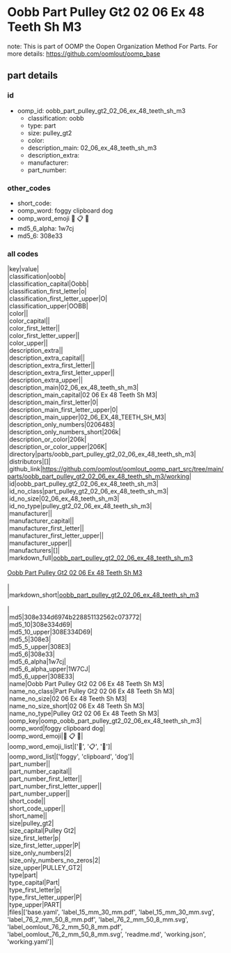 # Oobb Part Pulley Gt2 02 06 Ex 48 Teeth Sh M3  

note: This is part of OOMP the Oopen Organization Method For Parts. For more details: https://github.com/oomlout/oomp_base

##  part details





### id
* oomp_id: oobb_part_pulley_gt2_02_06_ex_48_teeth_sh_m3
  * classification: oobb
  * type: part
  * size: pulley_gt2
  * color: 
  * description_main: 02_06_ex_48_teeth_sh_m3
  * description_extra: 
  * manufacturer: 
  * part_number: 

### other_codes
* short_code: 
* oomp_word: foggy clipboard dog
* oomp_word_emoji :foggy: :clipboard: :dog:
* md5_6_alpha: 1w7cj
* md5_6: 308e33

### all codes 
|key|value|  
|classification|oobb|  
|classification_capital|Oobb|  
|classification_first_letter|o|  
|classification_first_letter_upper|O|  
|classification_upper|OOBB|  
|color||  
|color_capital||  
|color_first_letter||  
|color_first_letter_upper||  
|color_upper||  
|description_extra||  
|description_extra_capital||  
|description_extra_first_letter||  
|description_extra_first_letter_upper||  
|description_extra_upper||  
|description_main|02_06_ex_48_teeth_sh_m3|  
|description_main_capital|02 06 Ex 48 Teeth Sh M3|  
|description_main_first_letter|0|  
|description_main_first_letter_upper|0|  
|description_main_upper|02_06_EX_48_TEETH_SH_M3|  
|description_only_numbers|0206483|  
|description_only_numbers_short|206k|  
|description_or_color|206k|  
|description_or_color_upper|206K|  
|directory|parts/oobb_part_pulley_gt2_02_06_ex_48_teeth_sh_m3|  
|distributors|[]|  
|github_link|https://github.com/oomlout/oomlout_oomp_part_src/tree/main/parts/oobb_part_pulley_gt2_02_06_ex_48_teeth_sh_m3/working|  
|id|oobb_part_pulley_gt2_02_06_ex_48_teeth_sh_m3|  
|id_no_class|part_pulley_gt2_02_06_ex_48_teeth_sh_m3|  
|id_no_size|02_06_ex_48_teeth_sh_m3|  
|id_no_type|pulley_gt2_02_06_ex_48_teeth_sh_m3|  
|manufacturer||  
|manufacturer_capital||  
|manufacturer_first_letter||  
|manufacturer_first_letter_upper||  
|manufacturer_upper||  
|manufacturers|[]|  
|markdown_full|[oobb_part_pulley_gt2_02_06_ex_48_teeth_sh_m3](https://github.com/oomlout/oomlout_oomp_part_src/tree/main/parts/oobb_part_pulley_gt2_02_06_ex_48_teeth_sh_m3/working)<br>[](https://github.com/oomlout/oomlout_oomp_part_src/tree/main/parts/oobb_part_pulley_gt2_02_06_ex_48_teeth_sh_m3/working)<br>[Oobb Part Pulley Gt2 02 06 Ex 48 Teeth Sh M3](https://github.com/oomlout/oomlout_oomp_part_src/tree/main/parts/oobb_part_pulley_gt2_02_06_ex_48_teeth_sh_m3/working)<br><br>|  
|markdown_short|[oobb_part_pulley_gt2_02_06_ex_48_teeth_sh_m3](https://github.com/oomlout/oomlout_oomp_part_src/tree/main/parts/oobb_part_pulley_gt2_02_06_ex_48_teeth_sh_m3/working)<br><br>|  
|md5|308e334d6974b228851132562c073772|  
|md5_10|308e334d69|  
|md5_10_upper|308E334D69|  
|md5_5|308e3|  
|md5_5_upper|308E3|  
|md5_6|308e33|  
|md5_6_alpha|1w7cj|  
|md5_6_alpha_upper|1W7CJ|  
|md5_6_upper|308E33|  
|name|Oobb Part Pulley Gt2 02 06 Ex 48 Teeth Sh M3|  
|name_no_class|Part Pulley Gt2 02 06 Ex 48 Teeth Sh M3|  
|name_no_size|02 06 Ex 48 Teeth Sh M3|  
|name_no_size_short|02 06 Ex 48 Teeth Sh M3|  
|name_no_type|Pulley Gt2 02 06 Ex 48 Teeth Sh M3|  
|oomp_key|oomp_oobb_part_pulley_gt2_02_06_ex_48_teeth_sh_m3|  
|oomp_word|foggy clipboard dog|  
|oomp_word_emoji|:foggy: :clipboard: :dog:|  
|oomp_word_emoji_list|[':foggy:', ':clipboard:', ':dog:']|  
|oomp_word_list|['foggy', 'clipboard', 'dog']|  
|part_number||  
|part_number_capital||  
|part_number_first_letter||  
|part_number_first_letter_upper||  
|part_number_upper||  
|short_code||  
|short_code_upper||  
|short_name||  
|size|pulley_gt2|  
|size_capital|Pulley Gt2|  
|size_first_letter|p|  
|size_first_letter_upper|P|  
|size_only_numbers|2|  
|size_only_numbers_no_zeros|2|  
|size_upper|PULLEY_GT2|  
|type|part|  
|type_capital|Part|  
|type_first_letter|p|  
|type_first_letter_upper|P|  
|type_upper|PART|  
|files|['base.yaml', 'label_15_mm_30_mm.pdf', 'label_15_mm_30_mm.svg', 'label_76_2_mm_50_8_mm.pdf', 'label_76_2_mm_50_8_mm.svg', 'label_oomlout_76_2_mm_50_8_mm.pdf', 'label_oomlout_76_2_mm_50_8_mm.svg', 'readme.md', 'working.json', 'working.yaml']|  
